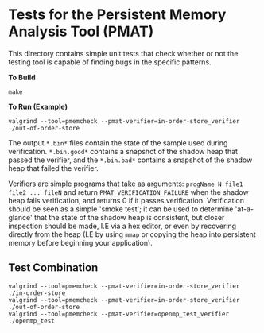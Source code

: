 # Tests for the Persistent Memory Analysis Tool (PMAT)

This directory contains simple unit tests that check whether or not
the testing tool is capable of finding bugs in the specific patterns.

**To Build**

```
make
```

**To Run (Example)**

```
valgrind --tool=pmemcheck --pmat-verifier=in-order-store_verifier ./out-of-order-store
```

The output `*.bin*` files contain the state of the sample used during verification.
`*.bin.good*` contains a snapshot of the shadow heap that passed the verifier, and the
`*.bin.bad*` contains a snapshot of the shadow heap that failed the verifier.

Verifiers are simple programs that take as arguments: `progName N file1 file2 ... fileN`
and return `PMAT_VERIFICATION_FAILURE` when the shadow heap fails verification, and
returns 0 if it passes verification. Verification should be seen as a simple 'smoke test';
it can be used to determine 'at-a-glance' that the state of the shadow heap is consistent,
but closer inspection should be made, I.E via a hex editor, or even by recovering directly
from the heap (I.E by using `mmap` or copying the heap into persistent memory before beginning
your application).

## Test Combination

```
valgrind --tool=pmemcheck --pmat-verifier=in-order-store_verifier ./in-order-store
valgrind --tool=pmemcheck --pmat-verifier=in-order-store_verifier ./out-of-order-store
valgrind --tool=pmemcheck --pmat-verifier=openmp_test_verifier ./openmp_test
```
